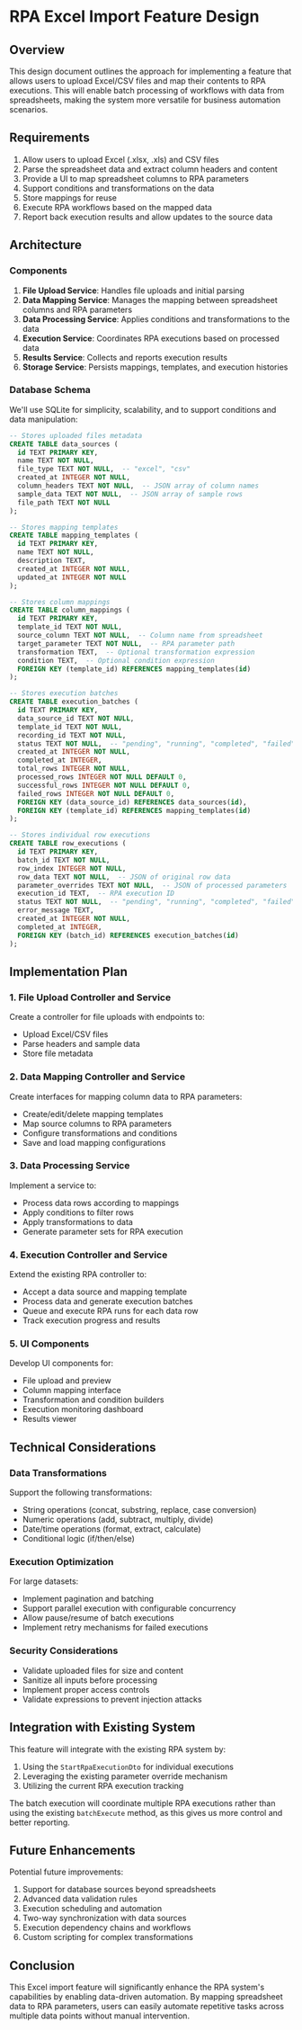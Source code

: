 # RPA Excel Import Feature Design

## Overview

This design document outlines the approach for implementing a feature that allows users to upload Excel/CSV files and map their contents to RPA executions. This will enable batch processing of workflows with data from spreadsheets, making the system more versatile for business automation scenarios.

## Requirements

1. Allow users to upload Excel (.xlsx, .xls) and CSV files
2. Parse the spreadsheet data and extract column headers and content
3. Provide a UI to map spreadsheet columns to RPA parameters
4. Support conditions and transformations on the data
5. Store mappings for reuse
6. Execute RPA workflows based on the mapped data
7. Report back execution results and allow updates to the source data

## Architecture

### Components

1. **File Upload Service**: Handles file uploads and initial parsing
2. **Data Mapping Service**: Manages the mapping between spreadsheet columns and RPA parameters
3. **Data Processing Service**: Applies conditions and transformations to the data
4. **Execution Service**: Coordinates RPA executions based on processed data
5. **Results Service**: Collects and reports execution results
6. **Storage Service**: Persists mappings, templates, and execution histories

### Database Schema

We'll use SQLite for simplicity, scalability, and to support conditions and data manipulation:

```sql
-- Stores uploaded files metadata
CREATE TABLE data_sources (
  id TEXT PRIMARY KEY,
  name TEXT NOT NULL,
  file_type TEXT NOT NULL,  -- "excel", "csv"
  created_at INTEGER NOT NULL,
  column_headers TEXT NOT NULL,  -- JSON array of column names
  sample_data TEXT NOT NULL,  -- JSON array of sample rows
  file_path TEXT NOT NULL
);

-- Stores mapping templates
CREATE TABLE mapping_templates (
  id TEXT PRIMARY KEY,
  name TEXT NOT NULL,
  description TEXT,
  created_at INTEGER NOT NULL,
  updated_at INTEGER NOT NULL
);

-- Stores column mappings
CREATE TABLE column_mappings (
  id TEXT PRIMARY KEY,
  template_id TEXT NOT NULL,
  source_column TEXT NOT NULL,  -- Column name from spreadsheet
  target_parameter TEXT NOT NULL,  -- RPA parameter path
  transformation TEXT,  -- Optional transformation expression
  condition TEXT,  -- Optional condition expression
  FOREIGN KEY (template_id) REFERENCES mapping_templates(id)
);

-- Stores execution batches
CREATE TABLE execution_batches (
  id TEXT PRIMARY KEY,
  data_source_id TEXT NOT NULL,
  template_id TEXT NOT NULL,
  recording_id TEXT NOT NULL,
  status TEXT NOT NULL,  -- "pending", "running", "completed", "failed"
  created_at INTEGER NOT NULL,
  completed_at INTEGER,
  total_rows INTEGER NOT NULL,
  processed_rows INTEGER NOT NULL DEFAULT 0,
  successful_rows INTEGER NOT NULL DEFAULT 0,
  failed_rows INTEGER NOT NULL DEFAULT 0,
  FOREIGN KEY (data_source_id) REFERENCES data_sources(id),
  FOREIGN KEY (template_id) REFERENCES mapping_templates(id)
);

-- Stores individual row executions
CREATE TABLE row_executions (
  id TEXT PRIMARY KEY,
  batch_id TEXT NOT NULL,
  row_index INTEGER NOT NULL,
  row_data TEXT NOT NULL,  -- JSON of original row data
  parameter_overrides TEXT NOT NULL,  -- JSON of processed parameters
  execution_id TEXT,  -- RPA execution ID
  status TEXT NOT NULL,  -- "pending", "running", "completed", "failed"
  error_message TEXT,
  created_at INTEGER NOT NULL,
  completed_at INTEGER,
  FOREIGN KEY (batch_id) REFERENCES execution_batches(id)
);
```

## Implementation Plan

### 1. File Upload Controller and Service

Create a controller for file uploads with endpoints to:
- Upload Excel/CSV files
- Parse headers and sample data
- Store file metadata

### 2. Data Mapping Controller and Service

Create interfaces for mapping column data to RPA parameters:
- Create/edit/delete mapping templates
- Map source columns to RPA parameters
- Configure transformations and conditions
- Save and load mapping configurations

### 3. Data Processing Service

Implement a service to:
- Process data rows according to mappings
- Apply conditions to filter rows
- Apply transformations to data
- Generate parameter sets for RPA execution

### 4. Execution Controller and Service

Extend the existing RPA controller to:
- Accept a data source and mapping template
- Process data and generate execution batches
- Queue and execute RPA runs for each data row
- Track execution progress and results

### 5. UI Components

Develop UI components for:
- File upload and preview
- Column mapping interface
- Transformation and condition builders
- Execution monitoring dashboard
- Results viewer

## Technical Considerations

### Data Transformations

Support the following transformations:
- String operations (concat, substring, replace, case conversion)
- Numeric operations (add, subtract, multiply, divide)
- Date/time operations (format, extract, calculate)
- Conditional logic (if/then/else)

### Execution Optimization

For large datasets:
- Implement pagination and batching
- Support parallel execution with configurable concurrency
- Allow pause/resume of batch executions
- Implement retry mechanisms for failed executions

### Security Considerations

- Validate uploaded files for size and content
- Sanitize all inputs before processing
- Implement proper access controls
- Validate expressions to prevent injection attacks

## Integration with Existing System

This feature will integrate with the existing RPA system by:
1. Using the `StartRpaExecutionDto` for individual executions
2. Leveraging the existing parameter override mechanism
3. Utilizing the current RPA execution tracking

The batch execution will coordinate multiple RPA executions rather than using the existing `batchExecute` method, as this gives us more control and better reporting.

## Future Enhancements

Potential future improvements:
1. Support for database sources beyond spreadsheets
2. Advanced data validation rules
3. Execution scheduling and automation
4. Two-way synchronization with data sources
5. Execution dependency chains and workflows
6. Custom scripting for complex transformations

## Conclusion

This Excel import feature will significantly enhance the RPA system's capabilities by enabling data-driven automation. By mapping spreadsheet data to RPA parameters, users can easily automate repetitive tasks across multiple data points without manual intervention.